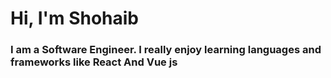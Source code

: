 # Hi, I'm Shohaib
### I am a Software Engineer. I really enjoy learning languages and frameworks like React And Vue js

